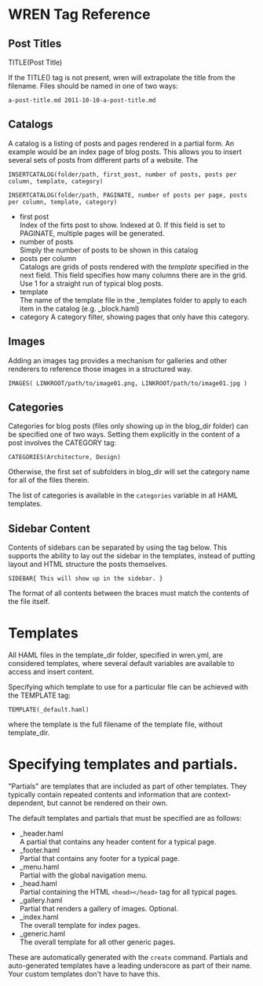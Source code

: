# WREN Tag Reference

## Post Titles

TITLE(Post Title)

If the TITLE() tag is not present, wren will extrapolate the title from the filename. Files should be named in one of two ways:

`a-post-title.md
2011-10-10-a-post-title.md`

## Catalogs

A catalog is a listing of posts and pages rendered in a partial form. An example would be an index page of blog posts. This allows you to insert several sets of posts from different parts of a website. The 

`INSERTCATALOG(folder/path, first_post, number of posts, posts per column, template, category)`

`INSERTCATALOG(folder/path, PAGINATE, number of posts per page, posts per column, template, category)`

* first post  
    Index of the firts post to show. Indexed at 0. If this field is set to PAGINATE, multiple pages will be generated.
* number of posts  
    Simply the number of posts to be shown in this catalog
* posts per column  
    Catalogs are grids of posts rendered with the _template_ specified in the next field. This field specifies how many columns there are in the grid. Use 1 for a straight run of typical blog posts.
* template  
    The name of the template file in the _templates folder to apply to each item in the catalog (e.g. _block.haml)
* category
    A category filter, showing pages that only have this category.

## Images

Adding an images tag provides a mechanism for galleries and other renderers to reference those images in a structured way.

`IMAGES(
    LINKROOT/path/to/image01.png,
    LINKROOT/path/to/image01.jpg
)`

## Categories

Categories for blog posts (files only showing up in the blog_dir folder) can be specified one of two ways. Setting them explicitly in the content of a post involves the CATEGORY tag:

`CATEGORIES(Architecture, Design)`

Otherwise, the first set of subfolders in blog_dir will set the category name for all of the files therein.

The list of categories is available in the `categories` variable in all HAML templates.

## Sidebar Content

Contents of sidebars can be separated by using the tag below. This supports the ability to lay out the sidebar in the templates, instead of putting layout and HTML structure the posts themselves.

`SIDEBAR{
    This will show up in the sidebar.
}`

The format of all contents between the braces must match the contents of the file itself.

# Templates

All HAML files in the template_dir folder, specified in wren.yml, are considered templates, where several default variables are available to access and insert content.

Specifying which template to use for a particular file can be achieved with the TEMPLATE tag:

`TEMPLATE(_default.haml)`

where the template is the full filename of the template file, without template_dir.

# Specifying templates and partials.

"Partials" are templates that are included as part of other templates. They typically contain repeated contents and information that are context-dependent, but cannot be rendered on their own. 

The default templates and partials that must be specified are as follows:

* _header.haml  
    A partial that contains any header content for a typical page.
* _footer.haml  
    Partial that contains any footer for a typical page.
* _menu.haml  
    Partial with the global navigation menu.
* _head.haml  
    Partial containing the HTML `<head></head>` tag for all typical pages.
* _gallery.haml  
    Partial that renders a gallery of images. Optional.
* _index.haml  
    The overall template for index pages.
* _generic.haml  
    The overall template for all other generic pages.

These are automatically generated with the `create` command. Partials and auto-generated templates have a leading underscore as part of their name. Your custom templates don't have to have this.




